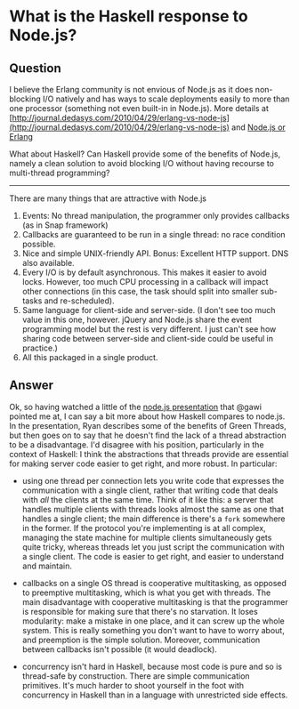 
# What is the Haskell response to Node.js?

## Question
        
I believe the Erlang community is not envious of Node.js as it does non-blocking I/O natively and has ways to scale deployments easily to more than one processor (something not even built-in in Node.js). More details at [http://journal.dedasys.com/2010/04/29/erlang-vs-node-js](http://journal.dedasys.com/2010/04/29/erlang-vs-node-js) and [Node.js or Erlang](https://stackoverflow.com/questions/3011317/node-js-or-erlang)

What about Haskell? Can Haskell provide some of the benefits of Node.js, namely a clean solution to avoid blocking I/O without having recourse to multi-thread programming?

* * *

There are many things that are attractive with Node.js

1.  Events: No thread manipulation, the programmer only provides callbacks (as in Snap framework)
2.  Callbacks are guaranteed to be run in a single thread: no race condition possible.
3.  Nice and simple UNIX-friendly API. Bonus: Excellent HTTP support. DNS also available.
4.  Every I/O is by default asynchronous. This makes it easier to avoid locks. However, too much CPU processing in a callback will impact other connections (in this case, the task should split into smaller sub-tasks and re-scheduled).
5.  Same language for client-side and server-side. (I don't see too much value in this one, however. jQuery and Node.js share the event programming model but the rest is very different. I just can't see how sharing code between server-side and client-side could be useful in practice.)
6.  All this packaged in a single product.

## Answer
        
Ok, so having watched a little of the [node.js presentation](http://www.youtube.com/watch?v=F6k8lTrAE2g) that @gawi pointed me at, I can say a bit more about how Haskell compares to node.js. In the presentation, Ryan describes some of the benefits of Green Threads, but then goes on to say that he doesn't find the lack of a thread abstraction to be a disadvantage. I'd disagree with his position, particularly in the context of Haskell: I think the abstractions that threads provide are essential for making server code easier to get right, and more robust. In particular:

*   using one thread per connection lets you write code that expresses the communication with a single client, rather that writing code that deals with _all_ the clients at the same time. Think of it like this: a server that handles multiple clients with threads looks almost the same as one that handles a single client; the main difference is there's a `fork` somewhere in the former. If the protocol you're implementing is at all complex, managing the state machine for multiple clients simultaneously gets quite tricky, whereas threads let you just script the communication with a single client. The code is easier to get right, and easier to understand and maintain.
    
*   callbacks on a single OS thread is cooperative multitasking, as opposed to preemptive multitasking, which is what you get with threads. The main disadvantage with cooperative multitasking is that the programmer is responsible for making sure that there's no starvation. It loses modularity: make a mistake in one place, and it can screw up the whole system. This is really something you don't want to have to worry about, and preemption is the simple solution. Moreover, communication between callbacks isn't possible (it would deadlock).
    
*   concurrency isn't hard in Haskell, because most code is pure and so is thread-safe by construction. There are simple communication primitives. It's much harder to shoot yourself in the foot with concurrency in Haskell than in a language with unrestricted side effects.
